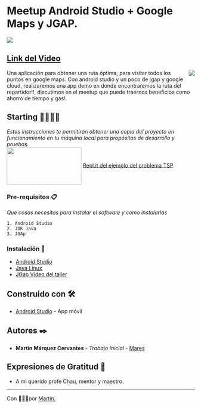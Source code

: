 # Meetup Android Studio + Google Maps y JGAP.

<img align="center" src="https://i.ibb.co/1QpmgNN/Meetup-Android.png"/>  


## [Link del Video](https://youtu.be/jHLNzod8ayY)  
<img align="right" src="https://media.giphy.com/media/DeOLak98PZ60I5IAzM/giphy.gif"/>

Una aplicación para obtener una ruta óptima, para visitar todos los puntos en google maps. Con android studio y un poco de jgap y google cloud, realizaremos una app demo en donde encontraremos la ruta del repartidor!!, discutimos en el meetup que puede traernos beneficios como ahorro de tiempo y gas!.


## Starting 🚀👨‍💻🚀

_Estas instrucciones te permitirán obtener una copia del proyecto en funcionamiento en tu máquina local para propósitos de desarrollo y pruebas._  
<img align="center" width="200" height="100" src="https://i0.wp.com/softwareengineeringdaily.com/wp-content/uploads/2019/09/replit-logo.png?resize=730%2C389&ssl=1"/>
[Repl.it del ejemplo del problema TSP](https://repl.it/@MarqCervMartin/Salesman)



### Pre-requisitos 📋
_Que cosas necesitas para instalar el software y como instalarlas_

```
1. Android Studio
2. JDK Java
3. JGAp
```

### Instalación 🔧
* [Android Studio](https://developer.android.com/studio/install)
* [Java Linux](https://www.youtube.com/watch?v=h6AZ8zopwUc)
* [JGap Video del taller](https://youtu.be/jHLNzod8ayY)

## Construido con 🛠️
* [Android Studio](https://developer.android.com/studio) - App móvil

## Autores ✒️

* **Martín Márquez Cervantes** - *Trabajo Inicial* - [Mares](https://github.com/MarqCervMartin)

## Expresiones de Gratitud 🎁

* A mi querido profe Chau, mentor y maestro.

---
Con 💚🐴💚por [Martín.](https://github.com/MarqCervMartin)
